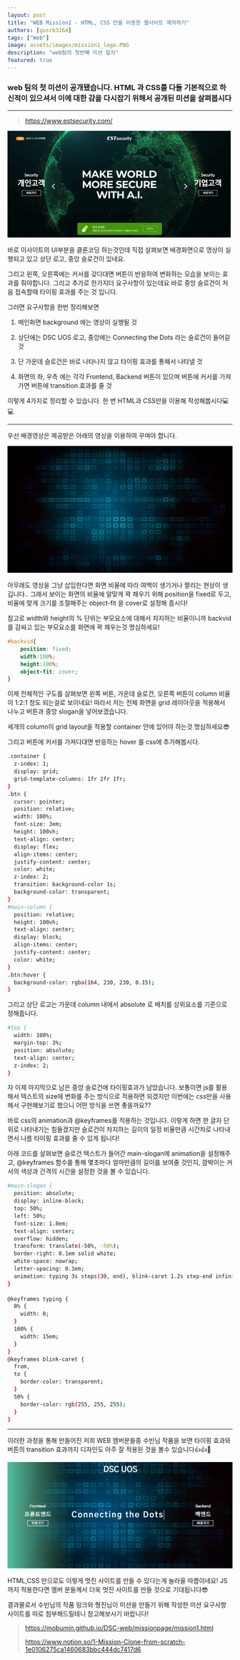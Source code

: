 ```yaml
---
layout: post
title: "WEB Mission1 - HTML, CSS 만을 이용한 웹사이트 제작하기"
authors: [gusrb3164]
tags: ["Web"]
image: assets/images/mission1_logo.PNG
description: "web팀의 첫번째 미션 일지"
featured: true
---
```


### web 팀의 첫 미션이 공개됐습니다. HTML 과 CSS를 다들 기본적으로 하신적이 있으셔서 이에 대한 감을 다시잡기 위해서 공개된 미션을 살펴봅시다

---

> <https://www.estsecurity.com/>

![Mission Image](../assets/images/mission1_ex.PNG)

바로 이사이트의 UI부분을 클론코딩 하는것인데 직접 살펴보면 배경화면으로 영상이 실행되고 있고 상단 로고, 중앙 슬로건이 있네요.

그리고 왼쪽, 오른쪽에는 커서를 갖다대면 버튼이 반응하여 변화하는 모습을 보이는 효과를 줘야합니다. 그리고 추가로 한가지더 요구사항이 있는데요 바로 중앙 슬로건이 처음 접속할때 타이핑 효과를 주는 것 입니다.

그러면 요구사항을 한번 정리해보면

1. 메인화면 background 에는 영상이 실행될 것

2. 상단에는 DSC UOS 로고, 중앙에는 Connecting the Dots 라는 슬로건이 들어갈 것

3. 단 가운데 슬로건은 바로 나타나지 않고 타이핑 효과를 통해서 나타낼 것

4. 화면의 좌, 우측 에는 각각 Frontend, Backend 버튼이 있으며 버튼에 커서를 가져가면 버튼에 transition 효과를 줄 것

이렇게 4가지로 정리할 수 있습니다. 한 번 HTML과 CSS만을 이용해 작성해봅시다💻💻

---

우선 배경영상은 제공받은 아래의 영상을 이용하여 꾸며야 합니다.

![Background Video](../assets/images/mission1_video.gif)

아무래도 영상을 그냥 삽입한다면 화면 비율에 따라 여백이 생기거나 짤리는 현상이 생깁니다.. 그래서 보이는 화면의 비율에 알맞게 꽉 채우기 위해 position을 fixed로 두고, 비율에 맞게 크기를 조절해주는 object-fit 을 cover로 설정해 줍시다!

참고로 width와 height의 % 단위는 부모요소에 대해서 차지하는 비율이니까 backvid를 감싸고 있는 부모요소를 화면에 꽉 채우는것 명심하세요!

```css
#backvid{
    position: fixed;
    width:100%;
    height:100%;
    object-fit: cover;
}
```

이제 전체적인 구도를 살펴보면 왼쪽 버튼, 가운데 슬로건, 오른쪽 버튼이 column 비율이 1:2:1 정도 되는걸로 보이네요! 따라서 저는 전체 화면을 grid 레이아웃을 적용해서 나누고 버튼과 중앙 slogan을 넣어보겠습니다.

세개의 column이 grid layout을 적용할 container 안에 있어야 하는것 명심하세요😎

그리고 버튼에 커서를 가져다대면 반응하는 hover 를 css에 추가해봅시다.

```sh
.container {
  z-index: 1;
  display: grid;
  grid-template-columns: 1fr 2fr 1fr;
}
.btn {
  cursor: pointer;
  position: relative;
  width: 100%;
  font-size: 3em;
  height: 100vh;
  text-align: center;
  display: flex;
  align-items: center;
  justify-content: center;
  color: white;
  z-index: 2;
  transition: background-color 1s;
  background-color: transparent;
}
#main-column {
  position: relative;
  height: 100vh;
  text-align: center;
  display: block;
  align-items: center;
  justify-content: center;
  color: white;
}
.btn:hover {
  background-color: rgba(164, 230, 230, 0.15);
}
```

그리고 상단 로고는 가운데 column 내에서 absolute 로 배치를 상위요소를 기준으로 정해줍니다.

```sh
#top {
  width: 100%;
  margin-top: 3%;
  position: absolute;
  text-align: center;
  z-index: 2;
}
```

자 이제 마지막으로 남은 중앙 슬로건에 타이핑효과가 남았습니다. 보통이면 js를 활용해서 텍스트의 size에 변화를 주는 방식으로 적용하면 되겠지만 이번에는 css만을 사용해서 구현해보기로 했으니 어떤 방식을 쓰면 좋을까요??

바로 css의 animation과 @keyframes를 적용하는 것입니다. 이렇게 하면 한 글자 단위로 나타내기는 힘들겠지만 슬로건이 차지하는 길이의 일정 비율만큼 시간차로 나타내면서 나름 타이핑 효과를 줄 수 있게 됩니다!

아래 코드를 살펴보면 슬로건 텍스트가 들어간 main-slogan에 animation을 설정해주고, @keyframes 함수를 통해 몇초마다 얼마만큼의 길이를 보여줄 것인지, 깜박이는 커서의 색상과 간격의 시간을 설정한 것을 볼 수 있습니다.

```sh
#main-slogan {
  position: absolute;
  display: inline-block;
  top: 50%;
  left: 50%;
  font-size: 1.8em;
  text-align: center;
  overflow: hidden;
  transform: translate(-50%, -50%);
  border-right: 0.1em solid white;
  white-space: nowrap;
  letter-spacing: 0.3em;
  animation: typing 3s steps(30, end), blink-caret 1.2s step-end infinite;
}

@keyframes typing {
  0% {
    width: 0;
  }
  100% {
    width: 15em;
  }
}
@keyframes blink-caret {
  from,
  to {
    border-color: transparent;
  }
  50% {
    border-color: rgb(255, 255, 255);
  }
}
```

---

이러한 과정을 통해 만들어진 저희 WEB 멤버분들중 수빈님 작품을 보면
타이핑 효과와 버튼의 transition 효과까지 디자인도 아주 잘 적용된 것을 볼수 있습니다👍👍👏

![Result](../assets/images/mission1_final.PNG)

HTML,CSS 만으로도 이렇게 멋진 사이트를 만들 수 있다는게 놀라울 따름이네요! JS까지 적용한다면 멤버 분들께서 더욱 멋진 사이트를 만들 것으로 기대됩니다😎

결과물로서 수빈님의 작품 링크와 형진님이 미션을 만들기 위해 작성한 미션 요구사항 사이트를 따로 첨부해드릴테니 참고해보시기 바랍니다!

> <https://mobumin.github.io/DSC-web/missionpage/mission1.html>
>
> <https://www.notion.so/1-Mission-Clone-from-scratch-1e0106275ca1460683bbc444dc7417d6>
